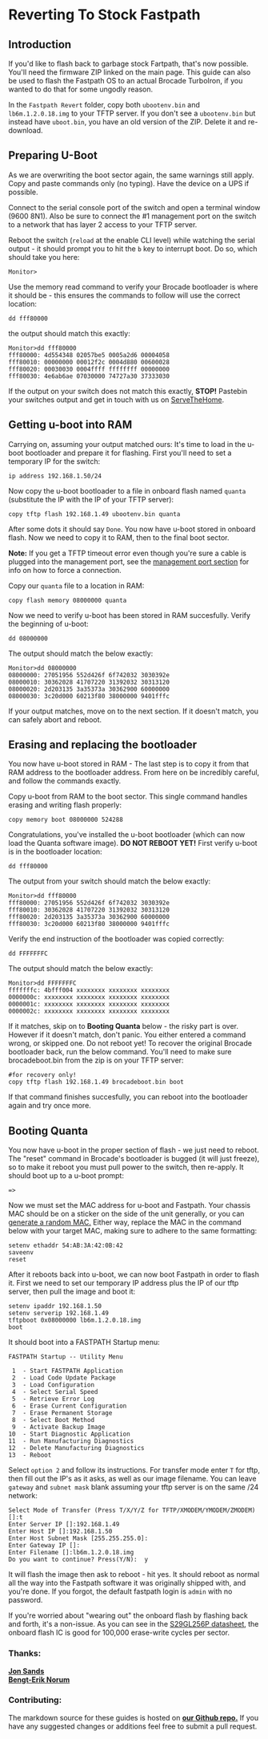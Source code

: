 


# Reverting To Stock Fastpath

## Introduction 
If you'd like to flash back to garbage stock Fartpath, that's now possible. You'll need the firmware ZIP linked on the main page. This guide can also be used to flash the Fastpath OS to an actual Brocade TurboIron, if you wanted to do that for some ungodly reason.  

In the ```Fastpath Revert``` folder, copy both ```ubootenv.bin``` and ```lb6m.1.2.0.18.img``` to your TFTP server. If you don't see a ```ubootenv.bin``` but instead have ```uboot.bin```, you have an old version of the ZIP. Delete it and re-download. 

## Preparing U-Boot

As we are overwriting the boot sector again, the same warnings still apply. Copy and paste commands only (no typing). Have the device on a UPS if possible. 

Connect to the serial console port of the switch and open a terminal window (9600 8N1). Also be sure to connect the #1 management port on the switch to a network that has layer 2 access to your TFTP server.

Reboot the switch (```reload``` at the enable CLI level) while watching the serial output - it should prompt you to hit the ```b``` key to interrupt boot. Do so, which should take you here: 

```
Monitor>
```

Use the memory read command to verify your Brocade bootloader is where it should be - this ensures the commands to follow will use the correct location:

```
dd fff80000
```

the output should match this exactly:

```
Monitor>dd fff80000
fff80000: 4d554348 02057be5 0005a2d6 00004058
fff80010: 00000000 00012f2c 0004d880 00600028
fff80020: 00030030 0004ffff ffffffff 00000000
fff80030: 4e6ab6ae 07030000 74727a30 37333030
```

If the output on your switch does not match this exactly, **STOP!** Pastebin your switches output and get in touch with us on [ServeTheHome](https://forums.servethehome.com/index.php?threads/turbocharge-your-quanta-lb6m-flash-to-brocade-turboiron.17971/).

## Getting u-boot into RAM
Carrying on, assuming your output matched ours: It's time to load in the u-boot bootloader and prepare it for flashing. First you'll need to set a temporary IP for the switch:
```
ip address 192.168.1.50/24
```
Now copy the u-boot bootloader to a file in onboard flash named ```quanta``` (substitute the IP with the IP of your TFTP server):
```
copy tftp flash 192.168.1.49 ubootenv.bin quanta
```

After some dots it should say ```Done```. You now have u-boot stored in onboard flash. Now we need to copy it to RAM, then to the final boot sector.

**Note:** If you get a TFTP timeout error even though you're sure a cable is plugged into the management port, see the [management port section](http://brokeaid.com/mgmt/) for info on how to force a connection.

Copy our ```quanta``` file to a location in RAM:

```
copy flash memory 08000000 quanta
```

Now we need to verify u-boot has been stored in RAM succesfully. Verify the beginning of u-boot:
```
dd 08000000
```
The output should match the below exactly:
```
Monitor>dd 08000000
08000000: 27051956 552d426f 6f742032 3030392e
08000010: 30362028 41707220 31392032 30313120
08000020: 2d203135 3a35373a 30362900 60000000
08000030: 3c20d000 60213f80 38000000 9401fffc
```
If your output matches, move on to the next section. If it doesn't match, you can safely abort and reboot.

## Erasing and replacing the bootloader

You now have u-boot stored in RAM - The last step is to copy it from that RAM address to the bootloader address. From here on be incredibly careful, and follow the commands exactly.


Copy u-boot from RAM to the boot sector. This single command handles erasing and writing flash properly:
```
copy memory boot 08000000 524288
```

Congratulations, you've installed the u-boot bootloader (which can now load the Quanta software image). **DO NOT REBOOT YET!** First verify u-boot is in the bootloader location:

```
dd fff80000
```

The output from your switch should match the below exactly:

```
Monitor>dd fff80000
fff80000: 27051956 552d426f 6f742032 3030392e
fff80010: 30362028 41707220 31392032 30313120
fff80020: 2d203135 3a35373a 30362900 60000000
fff80030: 3c20d000 60213f80 38000000 9401fffc
```
Verify the end instruction of the bootloader was copied correctly:

```
dd FFFFFFFC
```
The output should match the below exactly:

```
Monitor>dd FFFFFFFC
fffffffc: 4bfff004 xxxxxxxx xxxxxxxx xxxxxxxx
0000000c: xxxxxxxx xxxxxxxx xxxxxxxx xxxxxxxx
0000001c: xxxxxxxx xxxxxxxx xxxxxxxx xxxxxxxx
0000002c: xxxxxxxx xxxxxxxx xxxxxxxx xxxxxxxx
```

If it matches, skip on to **Booting Quanta** below - the risky part is over. However if it doesn't match, don't panic. You either entered a command wrong, or skipped one. Do not reboot yet! To recover the original Brocade bootloader back, run the below command. You'll need to make sure brocadeboot.bin from the zip is on your TFTP server:

```
#for recovery only!
copy tftp flash 192.168.1.49 brocadeboot.bin boot
```
If that command finishes succesfully, you can reboot into the bootloader again and try once more.




## Booting Quanta
You now have u-boot in the proper section of flash - we just need to reboot. The "reset" command in Brocade's bootloader is bugged (it will just freeze), so to make it reboot you must pull power to the switch, then re-apply. It should boot up to a u-boot prompt:

```
=>
```
Now we must set the MAC address for u-boot and Fastpath. Your chassis MAC should be on a sticker on the side of the unit generally, or you can [generate a random MAC.](https://www.miniwebtool.com/mac-address-generator/)  Either way, replace the MAC in the command below with your target MAC, making sure to adhere to the same formatting:

```
setenv ethaddr 54:AB:3A:42:0B:42
saveenv
reset
```
After it reboots back into u-boot, we can now boot Fastpath in order to flash it. First we need to set our temporary IP address plus the IP of our tftp server, then pull the image and boot it:

```
setenv ipaddr 192.168.1.50
setenv serverip 192.168.1.49
tftpboot 0x08000000 lb6m.1.2.0.18.img
boot
```

It should boot into a FASTPATH Startup menu:

```
FASTPATH Startup -- Utility Menu

 1  - Start FASTPATH Application
 2  - Load Code Update Package
 3  - Load Configuration
 4  - Select Serial Speed
 5  - Retrieve Error Log
 6  - Erase Current Configuration
 7  - Erase Permanent Storage
 8  - Select Boot Method
 9  - Activate Backup Image
10  - Start Diagnostic Application
11  - Run Manufacturing Diagnostics
12  - Delete Manufacturing Diagnostics
13  - Reboot
```
Select ```option 2``` and follow its instructions. For transfer mode enter ```T``` for tftp, then fill out the IP's as it asks, as well as our image filename. You can leave ```gateway``` and ```subnet mask``` blank assuming your tftp server is on the same /24 network:

```
Select Mode of Transfer (Press T/X/Y/Z for TFTP/XMODEM/YMODEM/ZMODEM) []:t
Enter Server IP []:192.168.1.49
Enter Host IP []:192.168.1.50
Enter Host Subnet Mask [255.255.255.0]:
Enter Gateway IP []:
Enter Filename []:lb6m.1.2.0.18.img
Do you want to continue? Press(Y/N):  y
```
It will flash the image then ask to reboot - hit yes. It should reboot as normal all the way into the Fastpath software it was originally shipped with, and you're done. If you forgot, the default fastpath login is ```admin``` with no password.  

If you're worried about "wearing out" the onboard flash by flashing back and forth, it's a non-issue. As you can see in the [S29GL256P datasheet](http://brokeaid.com/files/flashdata.pdf), the onboard flash IC is good for 100,000 erase-write cycles per sector. 


### Thanks:
[**Jon Sands**](http://fohdeesha.com/)  
[**Bengt-Erik Norum**](http://amateurfoundation.org/)  

### Contributing:
The markdown source for these guides is hosted on [**our Github repo.**](https://github.com/Fohdeesha/quanta-brocade) If you have any suggested changes or additions feel free to submit a pull request.  